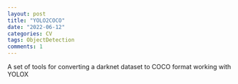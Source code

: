 ```yaml
---
layout: post
title: "YOLO2COCO"
date: "2022-06-12"
categories: CV
tags: ObjectDetection
comments: 1
---
```


A set of tools for converting a darknet dataset to COCO format working with YOLOX
